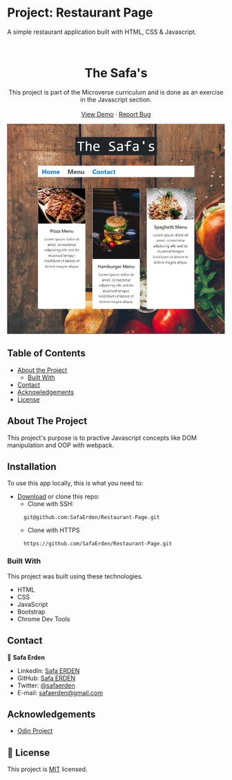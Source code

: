 # Project: Restaurant Page
A simple restaurant application built with HTML, CSS & Javascript. 

<br />
<p align="center">

  <h1 align="center">The Safa's</h1>

  <p align="center">
    This project is part of the Microverse curriculum and is done as an exercise in the Javascript section.
    <br />
    <br />
    <a href="https://safaerden.github.io/Restaurant-Page/">View Demo</a>
    ·
    <a href="https://github.com/SafaErden/Restaurant-Page/issues">Report Bug</a>
  </p>
</p>

![screenshot](./dist/assets/image/safas.JPG)

<!-- TABLE OF CONTENTS -->
## Table of Contents

* [About the Project](#about-the-project)
  * [Built With](#built-with)
* [Contact](#contact)
* [Acknowledgements](#acknowledgements)
* [License](#license)

<!-- ABOUT THE PROJECT -->
## About The Project

This project's purpose is to practive Javascript concepts like DOM manipulation and OOP with webpack.

<!-- [![Product Name Screen Shot][product-screenshot]][screenshot-url] -->

<!-- ABOUT THE PROJECT -->
## Installation

To use this app locally, this is what you need to:

* [Download](https://github.com/SafaErden/Restaurant-Page/archive/development.zip) or clone this repo:
  - Clone with SSH:
  ```
    git@github.com:SafaErden/Restaurant-Page.git
  ```
  - Clone with HTTPS
  ```
    https://github.com/SafaErden/Restaurant-Page.git
  ```
 

### Built With
This project was built using these technologies.
* HTML
* CSS
* JavaScript
* Bootstrap
* Chrome Dev Tools

<!-- CONTACT -->
## Contact

👤 **Safa Erden**

- LinkedIn: [Safa ERDEN](https://www.linkedin.com/in/safaerden/)
- GitHub: [Safa ERDEN](https://github.com/SafaErden)
- Twitter: [@safaerden](https://twitter.com/safaerden)
- E-mail: safaerden@gmail.com

<!-- ACKNOWLEDGEMENTS -->
## Acknowledgements
* [Odin Project](https://www.theodinproject.com/courses/javascript/lessons/restaurant-page)

## 📝 License

This project is [MIT](https://opensource.org/licenses/MIT) licensed.
